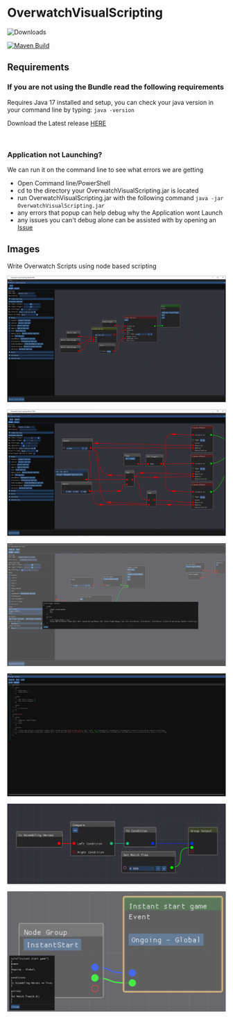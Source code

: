 # OverwatchVisualScripting

![Downloads](https://img.shields.io/github/downloads/blockout22/OverwatchVisualScripting/total)

[![Maven Build](https://github.com/blockout22/OverwatchVisualScripting/actions/workflows/maven.yml/badge.svg)](https://github.com/blockout22/OverwatchVisualScripting/actions/workflows/maven.yml)

## Requirements
### **If you are not using the Bundle read the following requirements**
  
Requires Java 17 installed and setup, you can check your java version in your command line by typing: `java -version`

Download the Latest release [HERE](https://github.com/blockout22/OverwatchVisualScripting/releases/latest)

<br>

### Application not Launching?
We can run it on the command line to see what errors we are getting

* Open Command line/PowerShell
* cd to the directory your OverwatchVisualScripting.jar is located
* run OverwatchVisualScripting.jar with the following command `java -jar OverwatchVisualScripting.jar`
* any errors that popup can help debug why the Application wont Launch
* any issues you can't debug alone can be assisted with by opening an [Issue](https://github.com/blockout22/OverwatchVisualScripting/issues)

## Images

 Write Overwatch Scripts using node based scripting

![img](Images/img7.png)

![img](Images/reroute.png)
 
![img](Images/img4.png)

![img](Images/img2.png)

![img](Images/GroupGraph.png)

![img](Images/GroupNode.png)
